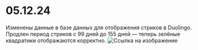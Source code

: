 # 05.12.24

Изменены данные в базе данных для отображения стриков в Duolingo. Продлен период стриков с 99 дней до 155 дней — теперь зелёные квадратики отображаются корректно. ![Ссылка на изображение](https://s3.akarmain.ru/S/ash1dm.png)
